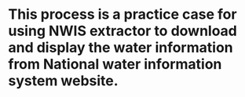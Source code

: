 # This process is a practice case for using NWIS extractor to download and display the water information from National water information system website. 
